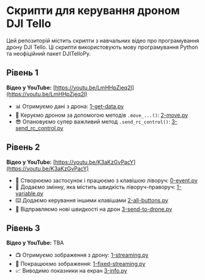 # Скрипти для керування дроном DJI Tello

Цей репозиторій містить скрипти з навчальних відео про програмування дрону DJI Tello. Ці скрипти використовують мову програмування Python та неофіційний пакет DJITelloPy.

## Рівень 1

**Відео у YouTube:** [https://youtu.be/LmHHpZjeq2I](https://youtu.be/LmHHpZjeq2I)

- 📊 Отримуємо дані з дрона: [1-get-data.py](https://github.com/trye-io/dronie/blob/main/level-1/1-get-data.py)
- 🚁 Керуємо дроном за допомогою методів `.move_...()`: [2-move.py](https://github.com/trye-io/dronie/blob/main/level-1/2-move.py)
- 😎 Опановуємо супер важливий метод `.send_rc_control()`: [3-send_rc_control.py](https://github.com/trye-io/dronie/blob/main/level-1/3-send_rc_control.py)

## Рівень 2

**Відео у YouTube:** [https://youtu.be/K3aKzGvPacY](https://youtu.be/K3aKzGvPacY)

- 📱 Створюємо застосунок і працюємо з клавішою ліворуч: [0-event.py](https://github.com/trye-io/dronie/blob/main/level-2/0-event.py)
- 💨 Додаємо змінну, яка містить швидкість ліворуч-праворуч: [1-variable.py](https://github.com/trye-io/dronie/blob/main/level-2/1-variable.py)
- ⌨️ Додаємо керування іншими клавішами [2-all-buttons.py](https://github.com/trye-io/dronie/blob/main/level-2/2-all-buttons.py)
- 🚁 Відправляємо нові швидкості на дрон [3-send-to-drone.py](https://github.com/trye-io/dronie/blob/main/level-2/3-send-to-drone.py)


## Рівень 3

**Відео у YouTube:** TBA

- 📺 Отримуємо зображення з дрону: [1-streaming.py](https://github.com/trye-io/dronie/blob/main/level-3/1-streaming.py)
- 💪 Покращюємо зображення: [1-fixed-streaming.py](https://github.com/trye-io/dronie/blob/main/level-3/1-fixed-streaming.py)
- 📈 Виводимо показники на екран [3-info.py](https://github.com/trye-io/dronie/blob/main/level-3/3-info.py)